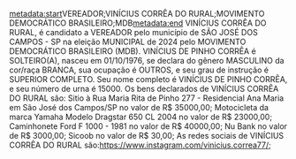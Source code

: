 <metadata:start>VEREADOR;VINÍCIUS CORRÊA DO RURAL;MOVIMENTO DEMOCRÁTICO BRASILEIRO;MDB<metadata:end>
VINÍCIUS CORRÊA DO RURAL, é candidato a VEREADOR pelo município de SÃO JOSÉ DOS CAMPOS - SP na eleição MUNICIPAL de 2024 pelo MOVIMENTO DEMOCRÁTICO BRASILEIRO (MDB). VINÍCIUS DE PINHO CORRÊA é SOLTEIRO(A), nasceu em 01/10/1976, se declara do gênero MASCULINO da cor/raça BRANCA, sua ocupação é OUTROS, e seu grau de instrução é SUPERIOR COMPLETO. Seu nome completo é VINÍCIUS DE PINHO CORRÊA, e seu número de urna é 15000.
Os bens declarados de VINÍCIUS CORRÊA DO RURAL são: Sitio à Rua Maria Rita de Pinho 277 - Residencial Ana Maria em São José dos Campos/SP no valor de R$ 35000,00; Motocicleta da marca Yamaha Modelo Dragstar 650 CL 2004 no valor de R$ 23000,00; Caminhonete Ford F 1000 - 1981 no valor de R$ 40000,00; Nu Bank no valor de R$ 3000,00; Sicoob no valor de R$ 30,00; 
As redes sociais de VINÍCIUS CORRÊA DO RURAL são:https://www.instagram.com/vinicius.correa77/;